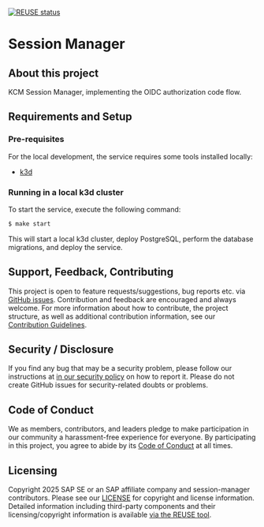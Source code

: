 [![REUSE status](https://api.reuse.software/badge/github.com/openkcm/session-manager)](https://api.reuse.software/info/github.com/openkcm/session-manager)

# Session Manager

## About this project

KCM Session Manager, implementing the OIDC authorization code flow.

## Requirements and Setup

### Pre-requisites

For the local development, the service requires some tools installed locally:

- [k3d](https://k3d.io)

### Running in a local k3d cluster

To start the service, execute the following command:

``` sh
$ make start
```

This will start a local k3d cluster, deploy PostgreSQL, perform the database migrations, and deploy the service.

## Support, Feedback, Contributing

This project is open to feature requests/suggestions, bug reports etc. via [GitHub issues](https://github.com/openkcm/<your-project>/issues). Contribution and feedback are encouraged and always welcome. For more information about how to contribute, the project structure, as well as additional contribution information, see our [Contribution Guidelines](CONTRIBUTING.md).

## Security / Disclosure
If you find any bug that may be a security problem, please follow our instructions at [in our security policy](https://github.com/openkcm/<your-project>/security/policy) on how to report it. Please do not create GitHub issues for security-related doubts or problems.

## Code of Conduct

We as members, contributors, and leaders pledge to make participation in our community a harassment-free experience for everyone. By participating in this project, you agree to abide by its [Code of Conduct](https://github.com/openkcm/.github/blob/main/CODE_OF_CONDUCT.md) at all times.

## Licensing

Copyright 2025 SAP SE or an SAP affiliate company and session-manager contributors. Please see our [LICENSE](LICENSE) for copyright and license information. Detailed information including third-party components and their licensing/copyright information is available [via the REUSE tool](https://api.reuse.software/info/github.com/openkcm/session-manager).
